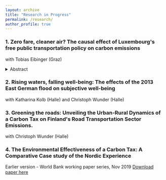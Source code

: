 ```yaml
---
layout: archive
title: "Research in Progress"
permalink: /research/
author_profile: true
---
```

### 1. Zero fare, cleaner air? The causal effect of Luxembourg's free public transportation policy on carbon emissions
with Tobias Eibinger (Graz)
<!--[working paper link](/files/lux_April2024.pdf)-->
<details>
<summary> Abstract</summary>

```
In March 2020, Luxembourg became the first country in the world to offer free transport across all modes of public transport. We leverage this unique quasi-experimental setting to evaluate whether Luxembourg's free public transport policy led to a reduction in carbon emissions from road transport. We use spatial data from the European Emission Database on Global Atmospheric Research to construct a panel of carbon emissions for NUTS 2 regions in the EU from 2016 to 2021. Given Luxembourg's unique characteristics among these regions, Difference-in-Differences and canonical Synthetic-Control methods are inadequate for finding a suitable counterfactual for Luxembourg. Instead, we employ the recently proposed Synthetic Difference-in-Differences method, which combines the advantages of both of these methods to create a synthetic comparison for Luxembourg. We estimate an average reduction in road transport emissions of 6.1\% over the period 2020-2021 attributable to the policy. To ensure a causal interpretation, we consider Luxembourg's distinctive characteristics and account for the concurrent COVID-19 pandemic as well as other challenges to address potential threats to identification. In particular, we control for confounding factors such as changes in commuting and working-from-home patterns as well as low-emission engine technologies and fuel prices. Event study analyses and sensitivity checks support the robustness of our results.
```
</details>

### 2. Rising waters, falling well-being: The effects of the 2013 East German flood on subjective well-being
with Katharina Kolb (Halle) and Christoph Wunder (Halle)

### 3. Greening the roads: Unveiling the Urban-Rural Dynamics of a Carbon Tax on Finland's Road Transportation Sector Emissions.
with Christoph Wunder (Halle)

<!--This paper uses synthetic controls to investigate the environmental effectiveness of the carbon taxes introduced in the Nordic countries in the early 1990s.



<!--This paper investigates if directly experiencing a natural disaster affects an individual's concerns about climate change, in Germany.-->


### 4. The Environmental Effectiveness of a Carbon Tax: A Comparative Case study of the Nordic Experience 

Earlier version - World Bank working paper series, Nov 2019
[Download paper here](https://openknowledge.worldbank.org/handle/10986/32746)

